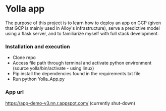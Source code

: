 # Yolla app 

The purpose of this project is to learn how to deploy an app on GCP (given that GCP is mainly used
in Alloy's infrastructure), serve a predictive model using a flask server, and to familiarize myself with full stack development.


### Installation and execution

* Clone repo
* Access file path through terminal and activate python environment (source yolla/bin/activate - using linux)
* Pip install the dependencies found in the requirements.txt file
* Run python Yolla_App.py

### App url
https://app-demo-v3.nn.r.appspot.com/ (currently shut-down)
